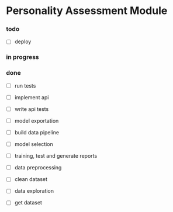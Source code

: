 # Personality Assessment Module

### todo

- [ ] deploy  

### in progress


### done

- [ ] run tests  
- [ ] implement api  
- [ ] write api tests  
- [ ] model exportation  
- [ ] build data pipeline  
- [ ] model selection  
- [ ] training, test and generate reports  
- [ ] data preprocessing  
- [ ] clean dataset  
- [ ] data exploration  
- [ ] get dataset  


